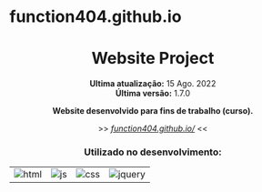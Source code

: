 # function404.github.io

<div align="center">
    <h1>Website Project</h1>
</div>

<div align="center">
    <p><strong>Ultima atualização:</strong> 15 Ago. 2022<br><strong>Última versão:</strong> 1.7.0</p>
    <p><strong>Website desenvolvido para fins de trabalho (curso).</strong></p>
    <p>>> <a target="_blank" href="https://function404.github.io/"><i>function404.github.io/</i></a> <<</p>
</div>

<div align="center">
    <h3>Utilizado no desenvolvimento:</h3>
    <table>
        <tr>
            <td>
                <img src="https://img.shields.io/badge/HTML5-ff7f36?style=for-the-badge&logo=html5&logoColor=fff" alt="html">
            </td>
            <td>
                <img src="https://img.shields.io/badge/JavaScript-ffee00?&style=for-the-badge&logo=javascript&logoColor=black" alt="js">
            </td>
            <td>
                <img src="https://img.shields.io/badge/CSS3-206991?&style=for-the-badge&logo=css3&logoColor=white" target="_blank" alt="css">
            </td>
            <td>
                <img src="https://img.shields.io/badge/JQUERY-cccccc?&style=for-the-badge&logo=jquery&logoColor=206991" target="_blank" alt="jquery">
            </td>
        </tr>
    </table>
</div>